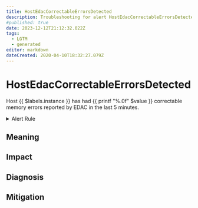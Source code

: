 ```yaml
---
title: HostEdacCorrectableErrorsDetected
description: Troubleshooting for alert HostEdacCorrectableErrorsDetected
#published: true
date: 2023-12-12T21:12:32.022Z
tags: 
  - LGTM
  - generated
editor: markdown
dateCreated: 2020-04-10T18:32:27.079Z
---
```


# HostEdacCorrectableErrorsDetected

Host {{ $labels.instance }} has had {{ printf "%.0f" $value }} correctable memory errors reported by EDAC in the last 5 minutes.

<details>
  <summary>Alert Rule</summary>

{{% rule "host-and-hardware/node-exporter.yml" "HostEdacCorrectableErrorsDetected" %}}

{{% comment %}}

```yaml
alert: HostEdacCorrectableErrorsDetected
expr: (increase(node_edac_correctable_errors_total[1m]) > 0) * on(instance) group_left (nodename) node_uname_info{nodename=~".+"}
for: 0m
labels:
    severity: info
annotations:
    summary: Host EDAC Correctable Errors detected (instance {{ $labels.instance }})
    description: |-
        Host {{ $labels.instance }} has had {{ printf "%.0f" $value }} correctable memory errors reported by EDAC in the last 5 minutes.
          VALUE = {{ $value }}
          LABELS = {{ $labels }}
    runbook: https://github.com/srerun/prometheus-alerts/blob/main/content/runbooks/node-exporter/HostEdacCorrectableErrorsDetected.md

```

{{% /comment %}}

</details>


## Meaning
[//]: # "Short paragraph that explains what the alert means"


## Impact
[//]: # "What could / will happen if the alert is not addressed"



## Diagnosis
[//]: # "Steps to take to identify the cause of the problem"



## Mitigation
[//]: # "The steps necessary to resolve the alert"
